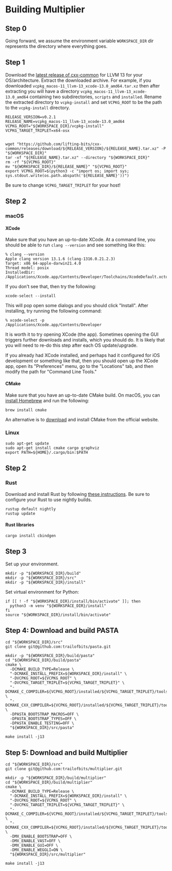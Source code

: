 # Building Multiplier

## Step 0

Going forward, we assume the environment variable `WORKSPACE_DIR` dir represents
the directory where everything goes.

## Step 1

Download the [latest release of cxx-common](https://github.com/lifting-bits/cxx-common/releases)
for LLVM 13 for your OS/architecture. Extract the downloaded archive. For example,
if you downloaded `vcpkg_macos-11_llvm-13_xcode-13.0_amd64.tar.xz` then after extracting
you will have a directory `vcpkg_macos-11_llvm-13_xcode-13.0_amd64` containing two
subdirectories, `scripts` and `installed`. Rename the extracted directory to
`vcpkg-install` and set `VCPKG_ROOT` to be the path to the `vcpkg-install` directory.

```shell
RELEASE_VERSION=v0.2.1
RELEASE_NAME=vcpkg_macos-11_llvm-13_xcode-13.0_amd64
VCPKG_ROOT="${WORKSPACE_DIR}/vcpkg-install"
VCPKG_TARGET_TRIPLET=x64-osx


wget "https://github.com/lifting-bits/cxx-common/releases/download/${RELEASE_VERSION}/${RELEASE_NAME}.tar.xz" -P "${WORKSPACE_DIR}"
tar -xf "${RELEASE_NAME}.tar.xz" --directory "${WORKSPACE_DIR}"
rm -rf "${VCPKG_ROOT}"
mv "${WORKSPACE_DIR}/${RELEASE_NAME}" "${VCPKG_ROOT}"
export VCPKG_ROOT=$(python3 -c "import os; import sys; sys.stdout.write(os.path.abspath('${RELEASE_NAME}'))")
```

Be sure to change `VCPKG_TARGET_TRIPLET` for your host!

## Step 2

### macOS

#### XCode

Make sure that you have an up-to-date XCode. At a command line, you should be able
to run `clang --version` and see something like this:

```shell
% clang --version
Apple clang version 13.1.6 (clang-1316.0.21.2.3)
Target: x86_64-apple-darwin21.4.0
Thread model: posix
InstalledDir: /Applications/Xcode.app/Contents/Developer/Toolchains/XcodeDefault.xctoolchain/usr/bin
```

If you don't see that, then try the following:

```shell
xcode-select --install
```

This will pop open some dialogs and you should click "Install". After installing,
try running the following command:

```shell
% xcode-select -p
/Applications/Xcode.app/Contents/Developer
```

It is worth it to try opening XCode (the app). Sometimes opening the GUI triggers
further downloads and installs, which you should do. It is likely that you will
need to re-do this step after each OS update/upgrade.

If you already had XCode installed, and perhaps had it configured for iOS development
or something like that, then you should open up the XCode app, open its "Preferences"
menu, go to the "Locations" tab, and then modify the path for "Command Line Tools."

#### CMake

Make sure that you have an up-to-date CMake build. On macOS, you can [install Homebrew](https://brew.sh/)
and run the following:

```shell
brew install cmake
```

An alternative is to [download](https://cmake.org/download/) and install CMake from
the official website.

### Linux

```shell
sudo apt-get update
sudo apt-get install cmake cargo graphviz
export PATH=${HOME}/.cargo/bin:$PATH
```

## Step 2

### Rust

Download and install Rust by following [these instructions](https://www.rust-lang.org/tools/install).
Be sure to configure your Rust to use nightly builds. 

```shell
rustup default nightly
rustup update
```

#### Rust libraries

```shell
cargo install cbindgen
```

## Step 3

Set up your environment.

```shell
mkdir -p "${WORKSPACE_DIR}/build"
mkdir -p "${WORKSPACE_DIR}/src"
mkdir -p "${WORKSPACE_DIR}/install"
```

Set virtual environment for Python:

```shell
if [[ ! -f "${WORKSPACE_DIR}/install/bin/activate" ]]; then
  python3 -m venv "${WORKSPACE_DIR}/install"
fi
source "${WORKSPACE_DIR}/install/bin/activate"
```

## Step 4: Download and build PASTA

```shell
cd "${WORKSPACE_DIR}/src"
git clone git@github.com:trailofbits/pasta.git
```

```shell
mkdir -p "${WORKSPACE_DIR}/build/pasta"
cd "${WORKSPACE_DIR}/build/pasta"
cmake \
  -DCMAKE_BUILD_TYPE=Release \
  "-DCMAKE_INSTALL_PREFIX=${WORKSPACE_DIR}/install" \
  "-DVCPKG_ROOT=${VCPKG_ROOT" \
  "-DVCPKG_TARGET_TRIPLET=${VCPKG_TARGET_TRIPLET}" \
  "-DCMAKE_C_COMPILER=${VCPKG_ROOT}/installed/${VCPKG_TARGET_TRIPLET}/tools/llvm/clang" \
  "-DCMAKE_CXX_COMPILER=${VCPKG_ROOT}/installed/${VCPKG_TARGET_TRIPLET}/tools/llvm/clang++" \
  -DPASTA_BOOTSTRAP_MACROS=OFF \
  -DPASTA_BOOTSTRAP_TYPES=OFF \
  -DPASTA_ENABLE_TESTING=OFF \
  "${WORKSPACE_DIR}/src/pasta"

make install -j13
```

## Step 5: Download and build Multiplier


```shell
cd "${WORKSPACE_DIR}/src"
git clone git@github.com:trailofbits/multiplier.git
```

```shell
mkdir -p "${WORKSPACE_DIR}/build/multiplier"
cd "${WORKSPACE_DIR}/build/multiplier"
cmake \
  -DCMAKE_BUILD_TYPE=Release \
  "-DCMAKE_INSTALL_PREFIX=${WORKSPACE_DIR}/install" \
  "-DVCPKG_ROOT=${VCPKG_ROOT" \
  "-DVCPKG_TARGET_TRIPLET=${VCPKG_TARGET_TRIPLET}" \
  "-DCMAKE_C_COMPILER=${VCPKG_ROOT}/installed/${VCPKG_TARGET_TRIPLET}/tools/llvm/clang" \
  "-DCMAKE_CXX_COMPILER=${VCPKG_ROOT}/installed/${VCPKG_TARGET_TRIPLET}/tools/llvm/clang++" \
  -DMX_ENABLE_BOOTSTRAP=OFF \
  -DMX_ENABLE_VAST=OFF \
  -DMX_ENABLE_GUI=OFF \
  -DMX_ENABLE_WEGGLI=ON \
  "${WORKSPACE_DIR}/src/multiplier"

make install -j13
```
